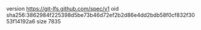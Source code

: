 version https://git-lfs.github.com/spec/v1
oid sha256:3862984f225398d5be73b46d72ef2b2d86e4dd2bdb58f0cf832f3053f14192a6
size 7835
